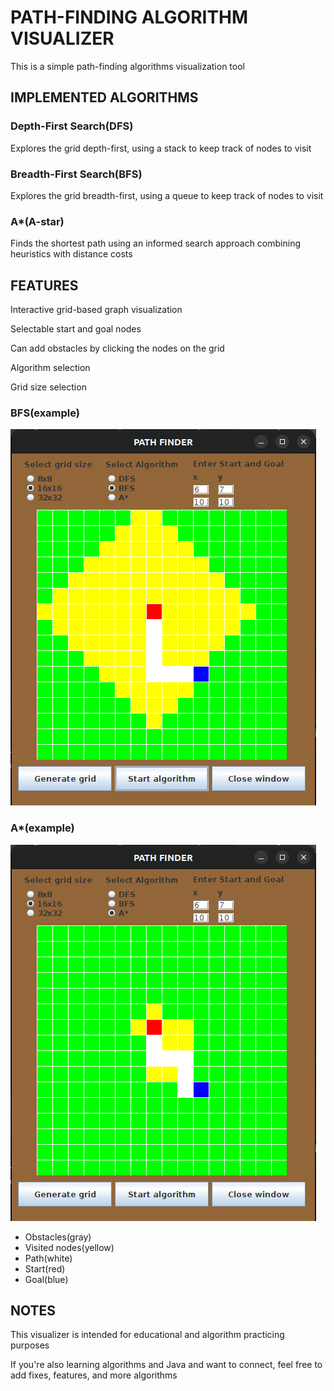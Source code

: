 # PATH-FINDING ALGORITHM VISUALIZER

<p>This is a simple path-finding algorithms visualization tool</p>

## IMPLEMENTED ALGORITHMS

### Depth-First Search(DFS)
<p>Explores the grid depth-first, using a stack to keep track of nodes to visit</p>

### Breadth-First Search(BFS)
<p>Explores the grid breadth-first, using a queue to keep track of nodes to visit</p>

### A*(A-star)
<p>Finds the shortest path using an informed search approach combining heuristics with distance costs</p>

## FEATURES
<p>Interactive grid-based graph visualization</p>
<p>Selectable start and goal nodes</p>
<p>Can add obstacles by clicking the nodes on the grid</p>
<p>Algorithm selection</p>
<p>Grid size selection</p>

### BFS(example)
<img src="/src/main/resources/images/BFS.png">

### A*(example)
<img src="/src/main/resources/images/A-star.png"> 

<ul>
    <li>Obstacles(gray)</li>
    <li>Visited nodes(yellow)</li>
    <li>Path(white)</li>
    <li>Start(red)</li>
    <li>Goal(blue)</li>
</ul>

## NOTES
<p>This visualizer is intended for educational and algorithm practicing purposes</p>
<p>If you're also learning algorithms and Java and want to connect, feel free to add fixes, features, and more algorithms</p>
